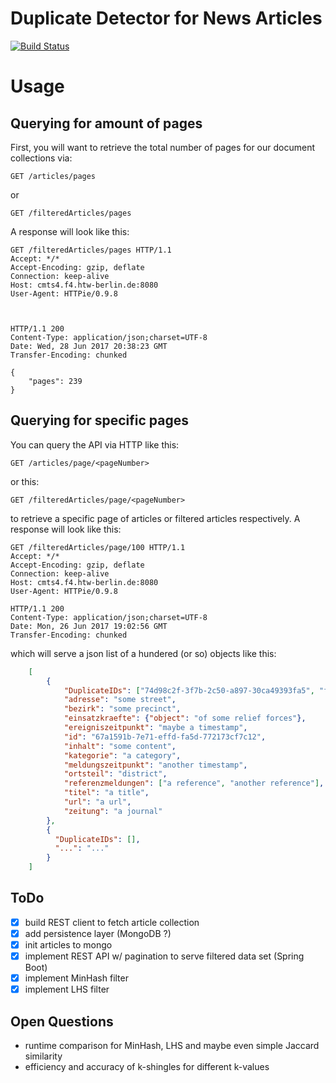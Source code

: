 # Duplicate Detector for News Articles 
[![Build Status](https://travis-ci.org/roechi/ISys_duplicate_filter.svg?branch=master)](https://travis-ci.org/roechi/ISys_duplicate_filter)

# Usage
## Querying for amount of pages
First, you will want to retrieve the total number of pages for our document collections via:

```http
GET /articles/pages
```
or
```http
GET /filteredArticles/pages
```
A response will look like this:
```http
GET /filteredArticles/pages HTTP/1.1
Accept: */*
Accept-Encoding: gzip, deflate
Connection: keep-alive
Host: cmts4.f4.htw-berlin.de:8080
User-Agent: HTTPie/0.9.8



HTTP/1.1 200
Content-Type: application/json;charset=UTF-8
Date: Wed, 28 Jun 2017 20:38:23 GMT
Transfer-Encoding: chunked

{
    "pages": 239
}
```

## Querying for specific pages
You can query the API via HTTP like this:
```http
GET /articles/page/<pageNumber>
```
or this:
```http
GET /filteredArticles/page/<pageNumber>
```
to retrieve a specific page of articles or filtered articles respectively. A response will look like this:

```http
GET /filteredArticles/page/100 HTTP/1.1
Accept: */*
Accept-Encoding: gzip, deflate
Connection: keep-alive
Host: cmts4.f4.htw-berlin.de:8080
User-Agent: HTTPie/0.9.8

HTTP/1.1 200
Content-Type: application/json;charset=UTF-8
Date: Mon, 26 Jun 2017 19:02:56 GMT
Transfer-Encoding: chunked
```

which will serve a json list of a hundered (or so) objects like this: 

```json
    [
        {
            "DuplicateIDs": ["74d98c2f-3f7b-2c50-a897-30ca49393fa5", "f84b2e95-f4fe-026c-7c58-0875be120f83"],
            "adresse": "some street",
            "bezirk": "some precinct",
            "einsatzkraefte": {"object": "of some relief forces"},
            "ereigniszeitpunkt": "maybe a timestamp",
            "id": "67a1591b-7e71-effd-fa5d-772173cf7c12",
            "inhalt": "some content",
            "kategorie": "a category",
            "meldungszeitpunkt": "another timestamp",
            "ortsteil": "district",
            "referenzmeldungen": ["a reference", "another reference"],
            "titel": "a title",
            "url": "a url",
            "zeitung": "a journal"
        },
        {
          "DuplicateIDs": [],
          "...": "..."
        }
    ]
```


## ToDo
- [x] build REST client to fetch article collection
- [x] add persistence layer (MongoDB ?)
- [x] init articles to mongo
- [x] implement REST API w/ pagination to serve filtered data set (Spring Boot)
- [x] implement MinHash filter
- [x] implement LHS filter

## Open Questions
- runtime comparison for MinHash, LHS and maybe even simple Jaccard similarity
- efficiency and accuracy of k-shingles for different k-values

